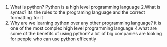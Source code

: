 1. What is python? Python is a high level programming language 
2.What is syntax? Its the rules to the programing language and the correct formatting for it 
3. Why are we learning python over any other programming language? it is one of the most complex high level programming language
4.what are some of the benefits of using python? a lot of big companies are looking for people who can use python efficently 
